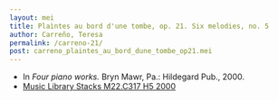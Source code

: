 ```yaml
---
layout: mei
title: Plaìntes au bord d'une tombe, op. 21. Six melodies, no. 5
author: Carreño, Teresa
permalink: /carreno-21/
post: carreno_plaintes_au_bord_dune_tombe_op21.mei
---
```


- In *Four piano works.* Bryn Mawr, Pa.: Hildegard Pub., 2000.
- <a href="https://tufts-primo.hosted.exlibrisgroup.com/permalink/f/bnf7qa/01TUN_ALMA21107559280003851" target="_blank">Music Library Stacks M22.C317 H5 2000</a>
